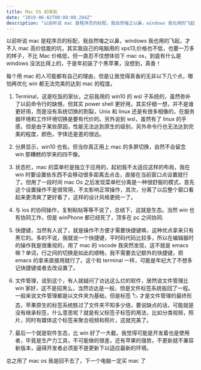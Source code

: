 ```yaml
---
title: Mac OS 初体验
date: "2019-06-02T08:00:00.284Z"
description: "以前听说 mac 是程序员的标配，我自然嗤之以鼻，windows 我也用的飞起..."
---
```


以前听说 mac 是程序员的标配，我自然嗤之以鼻，windows 我也用的飞起，才不入 mac 高价低能的坑，其实我自己的电脑用的 xps13,价格也不低，也要一万多的样子，不比 Mac 价格低，但一直忍不住想体验下 mac os，到底有什么是 windows 没法比得上的，于是年初装了个黑苹果，没想到，真香！

每个用 mac 的人可能都有自己的理由，但是让我觉得真香的无非以下几个点，哪怕再优化 win 都无法完美的达到 mac 的程度。

1. Terminal，这是吃饭的家伙，之前我用的 win10 的 wsl 子系统的，虽然弥补了以前命令行的缺憾，但其实 power shell 更好用，其实仔细一想，并不是谁更好用，而是没有系统切换的割裂，Unix 和 linux 还是有很多相像的，在服务器环境和工作环境切换是要有代价的。另外说到 wsl，虽然有了 linux 的手感，但是由于某些原因，性能无法达到原生的级别，另外命令行也无法达到完美的程度，颜色，字体还是差的很远。

2. 分屏显示，win10 也有。但当你真正用上 mac 的多屏切换，自然不会留念 win 那糟糕的学来的四不像。

3. 状态栏，mac 的菜单栏是独立于应用的，起初我不太适应这样的布局，我在 win 时要设置些东西不会移动很多距离去点击，直接在当前窗口点设置就行了。但用了一段时间 mac Os 之后发现菜单栏分离是一种很舒服的模式，首先这个设置操作不是很常用，不太影响正常操作，其次，分离了以后整个窗口看起来更清爽了更好看了，这样的设计风格更统一了。

4. 与 ios 的协同操作，复制粘帖等等不说了，总结下，这就是生态。当然 win 也有协同工作，但是 winPhone 都已经死了，顶多在 pc 之间协同.

5. 快捷键，当然有人说了，就是操作不方便才需要快捷键嘛，这种优点拿来只有黑它的。多的不说，我就说一个快捷键，平时码代码比较多，所以在编辑器时的操作我是很重视的，用了 mac 的 vscode 我突然发现，这不就是 emacs 嘛？单词，行之间的切换是如此的顺畅，我不需要去记额外的快捷键，把 emacs 的拿来直接用就行了。这个和 terminal 一样，可能是年纪大了不想多记快捷键或者去改设置了。

6. 文件管理，说到这个，有人就疑问了访达这么烂的软件，居然说文件管理比 win 家好，这不是招黑么，当然访达是一般，但是文件标签系统扳回了一程。一般来说文件管理都是以文件夹为基础，但是标签 🏷️ 才是文件管理的最终形态，苹果原生的标签系统胜过了文件夹不知多少倍，要说缺点的话，可能就是没有继承标签，什么意思呢？就是有父标签子标签的用法，比如分类视频，照片，同时有媒体这个标签来聚合视频和照片，这就完美了。

7. 最后一个就是软件生态，比 win 好了一大截，我觉得可能是开发着也是使用者，毕竟是生产力工具，不可能做的很差，还有苹果的强势，不更新就不兼容新版本，逼得开发者必须是不是更新下以适应最新的环境。

总之用了 mac os 我是回不去了，下一个电脑一定买 mac 了
